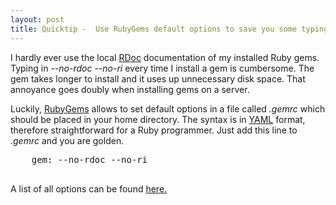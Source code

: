 ```yaml
---
layout: post
title: Quicktip -  Use RubyGems default options to save you some typing
---
```


<p>
  I hardly ever use the local <a href="http://rdoc.sourceforge.net/" title="RDoc - Document Generator for Ruby Source" target="_BLANK">RDoc</a> documentation of my installed Ruby gems. Typing in <em>--no-rdoc --no-ri</em> every time I install a gem is cumbersome. The gem takes longer to install and it uses up unnecessary disk space. That annoyance goes doubly when installing gems on a server.
</p>

<p>Luckily, <a href="http://docs.rubygems.org/" title="RubyGems Manuals" target="_BLANK">RubyGems</a> allows to set default options in a file called <em>.gemrc</em> which should be placed in your home directory. The syntax is in <a href="http://www.yaml.org/" title="The Official YAML Web Site" target="_BLANK">YAML</a> format, therefore straightforward for a Ruby programmer. Just add this line to <em>.gemrc</em> and you are golden.
  <pre>
    gem: --no-rdoc --no-ri
  </pre>
</p>

<p>A list of all options can be found <a href="http://docs.rubygems.org/read/chapter/11" title="gem Command Reference |  RubyGems Manuals" target="_BLANK">here.</a></p>

